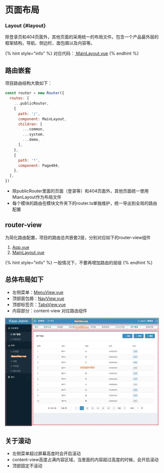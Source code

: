 # 页面布局

### Layout {#layout}

除登录页和404页面外，其他页面的采用统一的布局文件。包含一个产品最外层的框架结构，导航、侧边栏、面包屑以及内容等。

{% hint style="info" %}
对应代码：[ MainLayout.vue](https://github.com/ccqiuqiu/iface/blob/f3bf733342f9151e62af6dbfe0c92145979e8caa/src/modules/common/view/MainLayout.vue)
{% endhint %}

## 路由嵌套

项目路由结构大致如下：

```javascript
const router = new Router({
  routes: [
    ...publicRouter,
    {
      path: '/',
      component: MainLayout,
      children: [
        ...common,
        ...system,
        ...demo,
      ],
    },
    {
      path: '*',
      component: Page404,
    },
  ],
})
```

* 除publicRouter里面的页面（登录等）和404页面外，其他页面统一使用MianLayout作为布局文件
* 每个模块的路由在模块文件夹下的router.ts单独维护，统一导出到全局的路由配置

## router-view

为简化路由配置，项目的路由总共嵌套2层，分别对应如下的router-view组件

1. [App.vue](https://github.com/ccqiuqiu/iface/blob/f3bf733342f9151e62af6dbfe0c92145979e8caa/src/App.vue)
2. [MainLayout.vue](https://github.com/ccqiuqiu/iface/blob/f3bf733342f9151e62af6dbfe0c92145979e8caa/src/modules/common/view/MainLayout.vue)

{% hint style="info" %}
一般情况下，不要再增加路由的层级
{% endhint %}

## 总体布局如下

* 左侧菜单：[MenuView.vue](https://github.com/ccqiuqiu/iface/blob/f3bf733342f9151e62af6dbfe0c92145979e8caa/src/modules/common/view/MenuView.vue)
* 顶部面包屑：[NavView.vue](https://github.com/ccqiuqiu/iface/blob/f3bf733342f9151e62af6dbfe0c92145979e8caa/src/modules/common/view/NavView.vue)
* 顶部标签页：[TabsView.vue](https://github.com/ccqiuqiu/iface/blob/f3bf733342f9151e62af6dbfe0c92145979e8caa/src/modules/common/view/TabsView.vue)
* 内容部分：content-view 对应路由组件

![](../.gitbook/assets/qq20180612-142600-2x.jpg)

 

## 关于滚动

* 左侧菜单超过屏幕高度时会开启滚动
* content-view高度占满内容区域，当里面的内容超过高度的时候，会开启滚动
* 顶部固定不滚动



